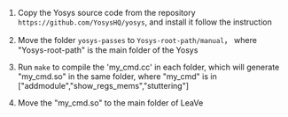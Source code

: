 1. Copy the Yosys source code from the repository `https://github.com/YosysHQ/yosys`, and install it follow the instruction

2. Move the folder `yosys-passes` to `Yosys-root-path/manual`， where "Yosys-root-path" is the main folder of the Yosys

3. Run `make` to compile the 'my_cmd.cc' in each folder, which will generate "my_cmd.so" in the same folder, where "my_cmd" is in ["addmodule","show_regs_mems","stuttering"]

4. Move the "my_cmd.so" to the main folder of LeaVe